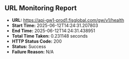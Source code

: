 ## URL Monitoring Report

- **URL:** https://api-gw1-prod1.fisglobal.com/gw/v1/health
- **Start Time:** 2025-06-12T14:24:31.207803
- **End Time:** 2025-06-12T14:24:31.438951
- **Total Time Taken:** 0.231148 seconds
- **HTTP Status Code:** 200
- **Status:** Success
- **Failure Reason:** N/A
